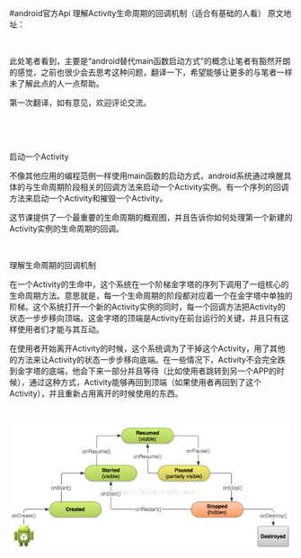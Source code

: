 #android官方Api 理解Activity生命周期的回调机制（适合有基础的人看）
原文地址：

 

此处笔者看到，主要是“android替代main函数启动方式”的概念让笔者有豁然开朗的感觉，之前也很少会去思考这种问题，翻译一下，希望能够让更多的与笔者一样未了解此点的人一点帮助。

第一次翻译，如有意见，欢迎评论交流。

 

 

启动一个Activity

不像其他应用的编程范例一样使用main函数的启动方式，android系统通过唤醒具体的与生命周期阶段相关的回调方法来启动一个Activity实例。有一个序列的回调方法来启动一个Activity和摧毁一个Activity。

这节课提供了一个最重要的生命周期的概观图，并且告诉你如何处理第一个新建的Activity实例的生命周期的回调。

 

理解生命周期的回调机制

在一个Activity的生命中，这个系统在一个阶梯金字塔的序列下调用了一组核心的生命周期方法。意思就是，每一个生命周期的阶段都对应着一个在金字塔中单独的阶梯。这个系统打开一个新的Activity实例的同时，每一个回调方法把Activity的状态一步步移向顶端。这金字塔的顶端是Activity在前台运行的关键，并且只有这样使用者们才能与其互动。

在使用者开始离开Activity的时候，这个系统调为了干掉这个Activity，用了其他的方法来让Activity的状态一步步移向底端。在一些情况下，Activity不会完全跌到金字塔的底端，他会下来一部分并且等待（比如使用者跳转到另一个APP的时候），通过这种方式，Activity能够再回到顶端（如果使用者再回到了这个Activity），并且重新占用离开的时候使用的东西。

 









<img alt="" class="has" src="https://raw.githubusercontent.com/Double2hao/xujiajia_blog/main/img/3130.png">

 